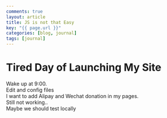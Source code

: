 ```yaml
---
comments: true
layout: article
title: JS is not that Easy
key: "{{ page.url }}"
categories: [blog, journal]
tags: [journal]
---
```


Tired Day of Launching My Site
===
Wake up at 9:00.   
Edit and config files  
I want to add Alipay and Wechat donation in my pages.  
Still not working..  
Maybe we should test locally 